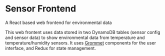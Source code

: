 # Sensor Frontend

A React based web frontend for environmental data

This web frontent uses data stored in two DynamoDB tables (sensor config and sensor data)
to show environmental data from temperature and temperature/humidity sensors. It uses
[Grommet](http://grommet.io/) components for the user interface, and Redux for state
management.

